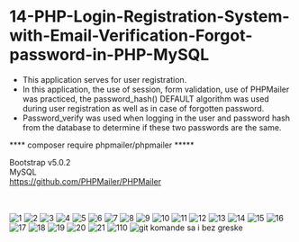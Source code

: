 # 14-PHP-Login-Registration-System-with-Email-Verification-Forgot-password-in-PHP-MySQL


- This application serves for user registration.  <br>
- In this application, the use of session, form validation, use of PHPMailer was practiced, the password_hash() DEFAULT algorithm was used during user registration as well as in case of forgotten password.   <br>
- Password_verify was used when logging in the user and password hash from the database to determine if these two passwords are the same.  <br>

****  composer require phpmailer/phpmailer  *****  <br>

Bootstrap v5.0.2    <br>
MySQL  <br>
https://github.com/PHPMailer/PHPMailer     <br>

 <br> <br>
![1](https://user-images.githubusercontent.com/56784702/217830159-8f437b9f-574d-4a62-a6e6-b277f1dd5feb.png)
![2](https://user-images.githubusercontent.com/56784702/217830190-33d91127-8b4e-479f-bf1e-da7e0d881c4c.png)
![3](https://user-images.githubusercontent.com/56784702/217830218-1261e41a-c382-4407-9d6f-189fcf218a1d.png)
![4](https://user-images.githubusercontent.com/56784702/217830229-ef4d67d2-adec-4b94-a4c2-4f49ce124ae1.png)
![5](https://user-images.githubusercontent.com/56784702/217830250-8c4f438e-9055-40e7-b189-586741930d71.png)
![6](https://user-images.githubusercontent.com/56784702/217830265-2e4151b8-e582-433d-a2e7-5a818bd25757.png)
![7](https://user-images.githubusercontent.com/56784702/217830293-14628314-df34-4d36-b655-364bfa85e017.png)
![8](https://user-images.githubusercontent.com/56784702/217830310-00377585-6ef1-47fd-a905-2558473876d3.png)
![9](https://user-images.githubusercontent.com/56784702/217830329-7d2745bd-aa6f-441f-ac1b-2082deb0c2e7.png)
![10](https://user-images.githubusercontent.com/56784702/217830394-66b479e9-6da2-4baa-afed-f09e1a38fb24.png)
![11](https://user-images.githubusercontent.com/56784702/217830419-0dec05cb-d856-4e5a-9106-634767b2d32b.png)
![12](https://user-images.githubusercontent.com/56784702/217830436-21861ea9-6550-4a19-ad47-75403cb60eab.png)
![13](https://user-images.githubusercontent.com/56784702/217830449-e7b9abae-8014-4f6f-92cb-c1b0e7758d4d.png)
![14](https://user-images.githubusercontent.com/56784702/217830467-86c6de58-712e-49a2-89f3-e5d9b9eac649.png)
![15](https://user-images.githubusercontent.com/56784702/217830508-5ed87408-86ca-429a-b27b-c3d0956aa318.png)
![16](https://user-images.githubusercontent.com/56784702/217830530-ca0ff5e8-0132-498a-90f8-0bfd87066935.png)
![17](https://user-images.githubusercontent.com/56784702/217830557-591d49a6-6ed2-4c6d-9496-510cd126c6f8.png)
![18](https://user-images.githubusercontent.com/56784702/217830615-b3e368ce-e8b1-4648-8d92-9bdcf6d5c32e.png)
![19](https://user-images.githubusercontent.com/56784702/217830624-843c7b6b-8c00-4799-8318-0fab54e5d443.png)
![20](https://user-images.githubusercontent.com/56784702/217830637-1457fa1f-38a7-4ab9-80da-8b4f799bc0b3.png)
![21](https://user-images.githubusercontent.com/56784702/217830664-33f1c412-a736-4601-aab8-590a0f93f897.png)
![110](https://user-images.githubusercontent.com/56784702/217830682-21f2bf3b-c7e4-4e8b-b53c-2502a5b45277.png)
![git komande sa i bez greske](https://user-images.githubusercontent.com/56784702/217833447-80a3a796-5928-4ac4-811d-61c8d57c0448.png)

